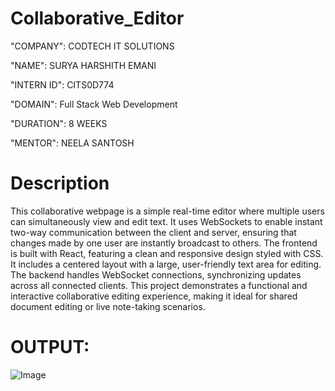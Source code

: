 # Collaborative_Editor

"COMPANY": CODTECH IT SOLUTIONS

"NAME": SURYA HARSHITH EMANI

"INTERN ID": CITS0D774

"DOMAIN": Full Stack Web Development

"DURATION": 8 WEEKS

"MENTOR": NEELA SANTOSH
# Description
This collaborative webpage is a simple real-time editor where multiple users can simultaneously view and edit text. It uses WebSockets to enable instant two-way communication between the client and server, ensuring that changes made by one user are instantly broadcast to others. The frontend is built with React, featuring a clean and responsive design styled with CSS. It includes a centered layout with a large, user-friendly text area for editing. The backend handles WebSocket connections, synchronizing updates across all connected clients. This project demonstrates a functional and interactive collaborative editing experience, making it ideal for shared document editing or live note-taking scenarios.

# OUTPUT:
![Image](https://github.com/user-attachments/assets/a8c3eafe-cf22-4f7a-91b3-87a4c9dd54fe)

